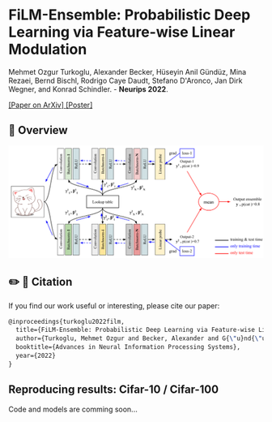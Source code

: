 # FiLM-Ensemble: Probabilistic Deep Learning via Feature-wise Linear Modulation
Mehmet Ozgur Turkoglu, Alexander Becker, Hüseyin Anil Gündüz, Mina Rezaei, Bernd Bischl, Rodrigo Caye Daudt, Stefano D'Aronco, Jan Dirk Wegner, and Konrad Schindler. - **Neurips 2022**.


[ \[Paper on ArXiv\] ](https://arxiv.org/abs/2206.00050) [ \[Poster\] ](https://neurips.cc/media/PosterPDFs/NeurIPS%202022/53071.png?t=1669493329.1428604)


## 🌌 Overview

<img src="assets/method.png" alt="Method overview">


## ✏️ 📄 Citation

If you find our work useful or interesting, please cite our paper:

```latex
@inproceedings{turkoglu2022film,
  title={FiLM-Ensemble: Probabilistic Deep Learning via Feature-wise Linear Modulation},
  author={Turkoglu, Mehmet Ozgur and Becker, Alexander and G{\"u}nd{\"u}z, H{\"u}seyin Anil and Rezaei, Mina and Bischl, Bernd and Daudt, Rodrigo Caye and D'Aronco, Stefano and Wegner, Jan Dirk and Schindler, Konrad},
  booktitle={Advances in Neural Information Processing Systems},
  year={2022}
}
```

## Reproducing results: Cifar-10 / Cifar-100
 
Code and models are comming soon...
